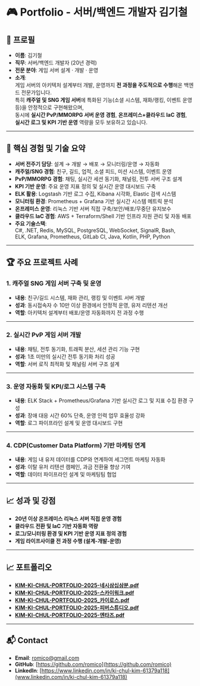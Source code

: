 # 🎮 Portfolio - 서버/백엔드 개발자 김기철

## 👤 프로필
- **이름**: 김기철  
- **직무**: 서버/백엔드 개발자 (20년 경력)  
- **전문 분야**: 게임 서버 설계 · 개발 · 운영  
- **소개**:  
  게임 서버의 아키텍처 설계부터 개발, 운영까지 **전 과정을 주도적으로 수행**해온 백엔드 전문가입니다.  
  특히 **캐주얼 및 SNG 게임 서버**에 특화된 기능(소셜 시스템, 재화/랭킹, 이벤트 운영 등)을 안정적으로 구현해왔으며,  
  동시에 **실시간 PvP/MMORPG 서버 운영 경험**, **온프레미스+클라우드 IaC 경험**,  
  **실시간 로그 및 KPI 기반 운영** 역량을 모두 보유하고 있습니다.  

---

## 🚀 핵심 경험 및 기술 요약

- **서버 전주기 담당**: 설계 → 개발 → 배포 → 모니터링/운영 → 자동화  
- **캐주얼/SNG 경험**: 친구, 길드, 업적, 소셜 피드, 미션 시스템, 이벤트 운영  
- **PvP/MMORPG 경험**: 채팅, 실시간 세션 동기화, 채널링, 전투 서버 구조 설계  
- **KPI 기반 운영**: 주요 운영 지표 정의 및 실시간 운영 대시보드 구축  
- **ELK 활용**: Logstash 기반 로그 수집, Kibana 시각화, Elastic 검색 시스템  
- **모니터링 환경**: Prometheus + Grafana 기반 실시간 시스템 메트릭 분석  
- **온프레미스 운영**: 리눅스 기반 서버 직접 구축/보안/배포/무중단 유지보수  
- **클라우드 IaC 경험**: AWS + Terraform/Shell 기반 인프라 자원 관리 및 자동 배포  
- **주요 기술스택**:  
  C#, .NET, Redis, MySQL, PostgreSQL, WebSocket, SignalR, Bash,  
  ELK, Grafana, Prometheus, GitLab CI, Java, Kotlin, PHP, Python  

---

## 🏆 주요 프로젝트 사례

### 1. 캐주얼 SNG 게임 서버 구축 및 운영
- **내용**: 친구/길드 시스템, 재화 관리, 랭킹 및 이벤트 서버 개발  
- **성과**: 동시접속자 수 10만 이상 환경에서 안정적 운영, 유저 리텐션 개선  
- **역할**: 아키텍처 설계부터 배포/운영 자동화까지 전 과정 수행  

---

### 2. 실시간 PvP 게임 서버 개발
- **내용**: 채팅, 전투 동기화, 트래픽 분산, 세션 관리 기능 구현  
- **성과**: 1초 미만의 실시간 전투 동기화 처리 성공  
- **역할**: 서버 로직 최적화 및 채널링 서버 구조 설계  

---

### 3. 운영 자동화 및 KPI/로그 시스템 구축
- **내용**: ELK Stack + Prometheus/Grafana 기반 실시간 로그 및 지표 수집 환경 구성  
- **성과**: 장애 대응 시간 60% 단축, 운영 인력 업무 효율성 강화  
- **역할**: 로그 파이프라인 설계 및 운영 대시보드 구현  

---

### 4. CDP(Customer Data Platform) 기반 마케팅 연계
- **내용**: 게임 내 유저 데이터를 CDP와 연계하여 세그먼트 마케팅 자동화  
- **성과**: 이탈 유저 리텐션 캠페인, 과금 전환율 향상 기여  
- **역할**: 데이터 파이프라인 설계 및 마케팅팀 협업  

---

## 📈 성과 및 강점
- **20년 이상 온프레미스 리눅스 서버 직접 운영 경험**  
- **클라우드 전환 및 IaC 기반 자동화 역량**  
- **로그/모니터링 환경 및 KPI 기반 운영 지표 정의 경험**  
- **게임 라이프사이클 전 과정 수행 (설계-개발-운영)**  

---
## 📈 포트폴리오
- **[KIM-KI-CHUL-PORTFOLIO-2025-네시삼십삼분.pdf](Docs/KIM-KI-CHUL-PORTFOLIO-2025-%EB%84%A4%EC%8B%9C%EC%82%BC%EC%8B%AD%EC%82%BC%EB%B6%84.pdf)**
- **[KIM-KI-CHUL-PORTFOLIO-2025-스카이워크.pdf](Docs/KIM-KI-CHUL-PORTFOLIO-2025-%EC%8A%A4%EC%B9%B4%EC%9D%B4%EC%9B%8C%ED%81%AC.pdf)**
- **[KIM-KI-CHUL-PORTFOLIO-2025_카이로스.pdf](Docs/KIM-KI-CHUL-PORTFOLIO-2025_%EC%B9%B4%EC%9D%B4%EB%A1%9C%EC%8A%A4.pdf)**
- **[KIM-KI-CHUL-PORTFOLIO-2025-피버스튜디오.pdf](Docs/KIM-KI-CHUL-PORTFOLIO-2025-%ED%94%BC%EB%B2%84%EC%8A%A4%ED%8A%9C%EB%94%94%EC%98%A4.pdf)**
- **[KIM-KI-CHUL-PORTFOLIO-2025-엔타즈.pdf](Docs/KIM-KI-CHUL-PORTFOLIO-2025-%EC%97%94%ED%83%80%EC%A6%88.pdf)**

---
## 📬 Contact
- **Email**: romico@gmail.com  
- **GitHub**: [https://github.com/romico](https://github.com/romico)  
- **LinkedIn**: [https://www.linkedin.com/in/ki-chul-kim-61379a118](www.linkedin.com/in/ki-chul-kim-61379a118)  

